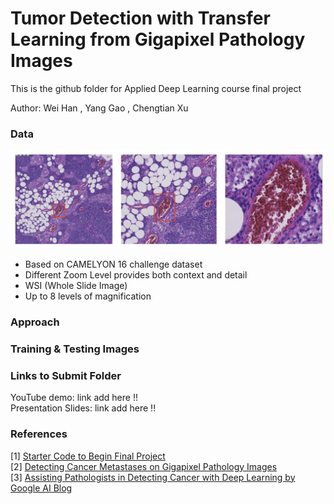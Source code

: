 # Tumor Detection with Transfer Learning from Gigapixel Pathology Images

This is the github folder for Applied Deep Learning course final project

Author: Wei Han , Yang Gao , Chengtian Xu 

### Data

![alt text](https://github.com/gyoung2014/tumor_cancer_prediction/blob/master/README%20IMAGE/README_IMAGE1.png "Logo Title Text 1")

* Based on CAMELYON 16 challenge dataset
* Different Zoom Level provides both context and detail
* WSI (Whole Slide Image)
* Up to 8 levels of magnification

### Approach

### Training & Testing Images


### Links to Submit Folder
YouTube demo: link add here !! <br>
Presentation Slides:  link add here !!



### References
[1] [Starter Code to Begin Final Project](https://github.com/random-forests/applied-dl/blob/master/project/starter-code.ipynb)<br>
[2] [Detecting Cancer Metastases on Gigapixel Pathology Images](https://arxiv.org/abs/1703.02442)<br>
[3] [Assisting Pathologists in Detecting Cancer with Deep Learning by Google AI Blog](https://ai.googleblog.com/2017/03/assisting-pathologists-in-detecting.html)

